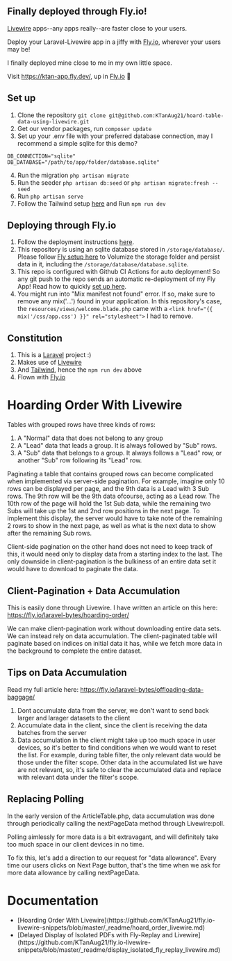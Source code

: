 ## Finally deployed through Fly.io!
[Livewire](https://laravel-livewire.com/) apps--any apps really--are faster close to your users. 

Deploy your Laravel-Livewire app in a jiffy with [Fly.io](https://fly.io/docs/laravel/), wherever your users may be!

I finally deployed mine close to me in my own little space. 

Visit https://ktan-app.fly.dev/, up in [Fly.io](https://fly.io/) :heartbeat:


## Set up
1. Clone the repository `git clone git@github.com:KTanAug21/hoard-table-data-using-livewire.git`
2. Get our vendor packages, run `composer update`
3. Set up your .env file with your preferred database connection, may I recommend a simple sqlite for this demo?
```
DB_CONNECTION="sqlite"
DB_DATABASE="/path/to/app/folder/database.sqlite"
```
4. Run the migration `php artisan migrate`
5. Run the seeder `php artisan db:seed` or  `php artisan migrate:fresh --seed`
5. Run `php artisan serve`
6. Follow the Tailwind setup [here](https://tailwindcss.com/docs/guides/laravel) and Run `npm run dev`

## Deploying through Fly.io
1. Follow the deployment instructions [here](https://fly.io/docs/laravel/).
2. This repository is using an sqlite database stored in `/storage/database/`. Please follow [Fly setup here](https://fly.io/docs/laravel/the-basics/databases/#sqlite-in-a-laravel-fly-app) to Volumize the storage folder and persist data in it, including the `/storage/database/database.sqlite`.
3. This repo is configured with Github CI Actions for auto deployment! So any git push to the repo sends an automatic re-deployment of my Fly App! Read how to quickly [set up here](https://fly.io/docs/laravel/the-basics/github-actions/).
3. You might run into "Mix manifest not found" error. If so, make sure to remove any mix('...') found in your application. In this repository's case, the `resources/views/welcome.blade.php` came with a `<link href="{{ mix('/css/app.css') }}" rel="stylesheet">` I had to remove.

## Constitution
1. This is a [Laravel](https://laravel.com/) project :)
2. Makes use of [Livewire](https://laravel-livewire.com/docs/2.x/quickstart#install-livewire)
3. And [Tailwind](https://tailwindcss.com/docs/guides/laravel), hence the `npm run dev` above
4. Flown with [Fly.io](https://fly.io/)

# Hoarding Order With Livewire

Tables with grouped rows have three kinds of rows:
1. A "Normal" data that does not belong to any group
2. A "Lead" data that leads a group. It is always followed by "Sub" rows.
3. A "Sub" data that belongs to a group. It always follows a "Lead" row, or another "Sub" row following its "Lead" row.

Paginating a table that contains grouped rows can become complicated when implemented via server-side pagination. 
For example, imagine only 10 rows can be displayed per page, and the 9th data is a Lead with 3 Sub rows. The 9th row will be the 9th data ofcourse, acting as a Lead row.
The 10th row of the page will hold the 1st Sub data, while the remaining two Subs will take up the 1st and 2nd row positions in the next page.
To implement this display, the server would have to take note of the remaining 2 rows to show in the next page, as well as what is the next data to show after the remaining Sub rows. 

Client-side pagination on the other hand does not need to keep track of this, it would need only to display data from a starting index to the last. 
The only downside in client-pagination is the bulkiness of an entire data set it would have to download to paginate the data.

## Client-Pagination + Data Accumulation
This is easily done through Livewire. I have written an article on this here: https://fly.io/laravel-bytes/hoarding-order/

We can make client-pagination work without downloading entire data sets. We can instead rely on data accumulation.
The client-paginated table will paginate based on indices on initial data it has, while we fetch more data in the background to complete the entire dataset.


## Tips on Data Accumulation
Read my full article here: https://fly.io/laravel-bytes/offloading-data-baggage/

1. Dont accumulate data from the server, we don't want to send back larger and larager datasets to the client
2. Accumulate data in the client, since the client is receiving the data batches from the server
3. Data accumulation in the client might take up too much space in user devices, so it's better to find conditions when we would want to reset the list.
For example, during table filter, the only relevant data would be those under the filter scope. Other data in the accumulated list we have are not relevant, so, it's safe to clear the accumulated data
and replace with relevant data under the filter's scope.

## Replacing Polling
In the early version of the ArticleTable.php, data accumulation was done through periodically calling the nextPageData method through Livewire:poll.
 
Polling aimlessly for more data is a bit extravagant, and will definitely take too much space in our client devices in no time.

To fix this, let's add a direction to our request for "data allowance". Every time our users clicks on Next Page button, that's the time when we ask for more data allowance by calling nextPageData.

# Documentation
<ul>
<li>[Hoarding Order With Livewire](https://github.com/KTanAug21/fly.io-livewire-snippets/blob/master/_readme/hoard_order_livewire.md)</li>
<li>[Delayed Display of Isolated PDFs with Fly-Replay and Livewire](https://github.com/KTanAug21/fly.io-livewire-snippets/blob/master/_readme/display_isolated_fly_replay_livewire.md)</li>
</ul>




